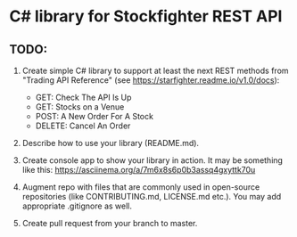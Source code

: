 # C# library for Stockfighter REST API

## TODO:

1. Create simple C# library to support at least the next REST methods from "Trading API Reference" (see https://starfighter.readme.io/v1.0/docs):

    * GET: Check The API Is Up
    * GET: Stocks on a Venue
    * POST: A New Order For A Stock
    * DELETE: Cancel An Order

2. Describe how to use your library (README.md).
3. Create console app to show your library in action. It may be something like this: https://asciinema.org/a/7m6x8s6p0b3assq4gxyttk70u
4. Augment repo with files that are commonly used in open-source repositories (like CONTRIBUTING.md, LICENSE.md etc.). You may add appropriate .gitignore as well.
5. Create pull request from your branch to master.